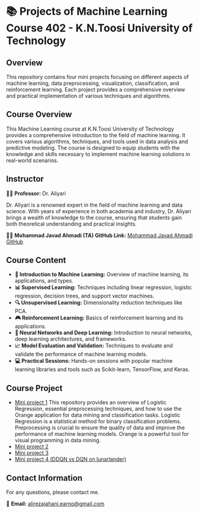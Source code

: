 # 📚 Projects of Machine Learning Course 402 - K.N.Toosi University of Technology

## Overview
This repository contains four mini projects focusing on different aspects of machine learning, data preprocessing, visualization, classification, and reinforcement learning. Each project provides a comprehensive overview and practical implementation of various techniques and algorithms.

## Course Overview

This Machine Learning course at K.N.Toosi University of Technology provides a comprehensive introduction to the field of machine learning. It covers various algorithms, techniques, and tools used in data analysis and predictive modeling. The course is designed to equip students with the knowledge and skills necessary to implement machine learning solutions in real-world scenarios.

## Instructor

👨‍🏫 **Professor:** Dr. Aliyari

Dr. Aliyari is a renowned expert in the field of machine learning and data science. With years of experience in both academia and industry, Dr. Aliyari brings a wealth of knowledge to the course, ensuring that students gain both theoretical understanding and practical insights.

👨‍💻 **Mohammad Javad Ahmadi (TA) GitHub Link:** [Mohammad Javad Ahmadi GitHub](https://github.com/MJAHMADEE)

## Course Content

- **📘 Introduction to Machine Learning:** Overview of machine learning, its applications, and types.
- **📊 Supervised Learning:** Techniques including linear regression, logistic regression, decision trees, and support vector machines.
- **🔍 Unsupervised Learning:** Dimensionality reduction techniques like PCA.
- **🎮 Reinforcement Learning:** Basics of reinforcement learning and its applications.
- **🧠 Neural Networks and Deep Learning:** Introduction to neural networks, deep learning architectures, and frameworks.
- **📈 Model Evaluation and Validation:** Techniques to evaluate and validate the performance of machine learning models.
- **💻 Practical Sessions:** Hands-on sessions with popular machine learning libraries and tools such as Scikit-learn, TensorFlow, and Keras.

## Course Project

- [Mini project 1](https://github.com/Earnoo/ML4022KNTU/tree/main/Mini%20project%201)
  This repository provides an overview of Logistic Regression, essential preprocessing techniques, and how to use the Orange application for data mining and classification tasks. Logistic Regression is a statistical method for binary classification problems. Preprocessing is crucial to ensure the quality of data and improve the performance of machine learning models. Orange is a powerful tool for visual programming in data mining.
- [Mini project 2](https://github.com/Earnoo/ML4022KNTU/tree/main/Mini%20project%202)
- [Mini project 3](https://github.com/Earnoo/ML4022KNTU/tree/main/Mini%20project%203)
- [Mini project 4 (DDQN vs DQN on lunarlander)](https://github.com/Earnoo/ML4022KNTU/tree/main/DDQN-DQN-on-lunarlander)

## Contact Information

For any questions, please contact me.

📧 **Email:** [alirezajahani.earno@gmail.com](mailto:alirezajahani.earno@gmail.com)

